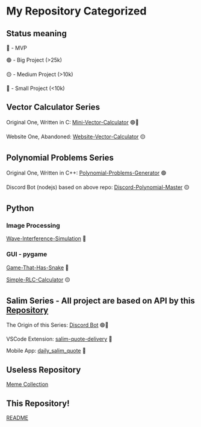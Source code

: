 # My Repository Categorized

## Status meaning

🏅 - MVP

🟢 - Big Project (>25k)

🟡 - Medium Project (>10k)

🔴 - Small Project (<10k)

## Vector Calculator Series

Original One, Written in C: [Mini-Vector-Calculator](https://github.com/Leomotors/Mini-Vector-Calculator) 🟢🏅

Website One, Abandoned: [Website-Vector-Calculator](https://github.com/Leomotors/Website-Vector-Calculator) 🟡

## Polynomial Problems Series

Original One, Written in C++: [Polynomial-Problems-Generator](https://github.com/Leomotors/Polynomial-Problems-Generator) 🟢

Discord Bot (nodejs) based on above repo: [Discord-Polynomial-Master](https://github.com/Leomotors/Discord-Polynomial-Master) 🟡

## Python

### Image Processing

[Wave-Interference-Simulation](https://github.com/Leomotors/Wave-Interference-Simulation) 🔴

### GUI - pygame

[Game-That-Has-Snake](https://github.com/Leomotors/Game-That-Has-Snake) 🔴

[Simple-RLC-Calculator](https://github.com/Leomotors/Simple-RLC-Calculator) 🟡

## Salim Series - All project are based on API by this [Repository](https://github.com/narze/awesome-salim-quotes)

The Origin of this Series: [Discord Bot](https://github.com/Leomotors/Salim-Bot) 🟢🏅

VSCode Extension: [salim-quote-delivery](https://github.com/Leomotors/salim-quote-delivery) 🔴

Mobile App: [daily_salim_quote](https://github.com/Leomotors/daily_salim_quote) 🔴

## Useless Repository

[Meme Collection](https://github.com/Leomotors/Memers)

## This Repository!

[README](https://github.com/Leomotors/Leomotors)
